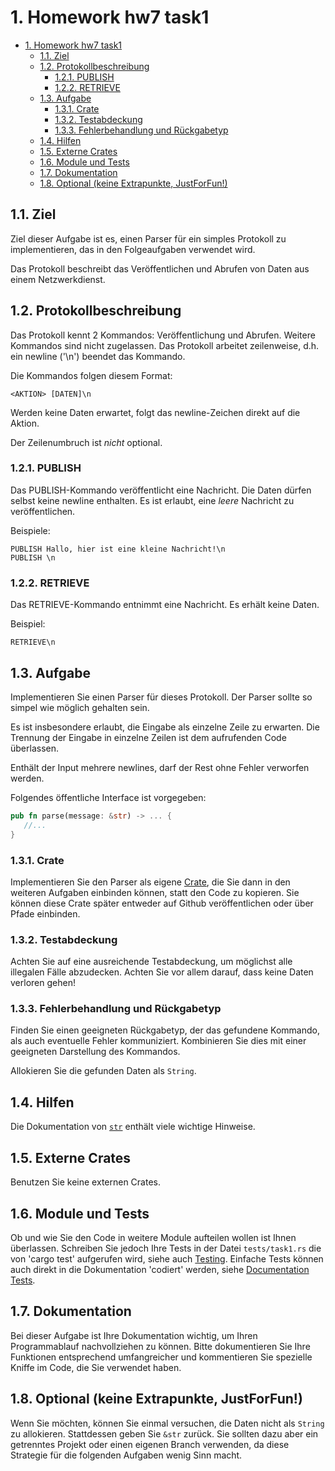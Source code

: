 # 1. Homework hw7 task1

<!-- TOC -->

- [1. Homework hw7 task1](#1-homework-hw7-task1)
    - [1.1. Ziel](#11-ziel)
    - [1.2. Protokollbeschreibung](#12-protokollbeschreibung)
        - [1.2.1. PUBLISH](#121-publish)
        - [1.2.2. RETRIEVE](#122-retrieve)
    - [1.3. Aufgabe](#13-aufgabe)
        - [1.3.1. Crate](#131-crate)
        - [1.3.2. Testabdeckung](#132-testabdeckung)
        - [1.3.3. Fehlerbehandlung und Rückgabetyp](#133-fehlerbehandlung-und-rückgabetyp)
    - [1.4. Hilfen](#14-hilfen)
    - [1.5. Externe Crates](#15-externe-crates)
    - [1.6. Module und Tests](#16-module-und-tests)
    - [1.7. Dokumentation](#17-dokumentation)
    - [1.8. Optional (keine Extrapunkte, JustForFun!)](#18-optional-keine-extrapunkte-justforfun)

<!-- /TOC -->

## 1.1. Ziel

Ziel dieser Aufgabe ist es, einen Parser für ein simples Protokoll zu implementieren, das in den Folgeaufgaben verwendet wird.

Das Protokoll beschreibt das Veröffentlichen und Abrufen von Daten aus einem Netzwerkdienst.

## 1.2. Protokollbeschreibung

Das Protokoll kennt 2 Kommandos: Veröffentlichung und Abrufen. Weitere Kommandos sind nicht zugelassen. Das Protokoll arbeitet zeilenweise, d.h. ein newline ('\n') beendet das Kommando.

Die Kommandos folgen diesem Format:

```
<AKTION> [DATEN]\n
```

Werden keine Daten erwartet, folgt das newline-Zeichen direkt auf die Aktion.

Der Zeilenumbruch ist _nicht_ optional.

### 1.2.1. PUBLISH

Das PUBLISH-Kommando veröffentlicht eine Nachricht. Die Daten dürfen selbst keine newline enthalten. Es ist erlaubt, eine _leere_ Nachricht zu veröffentlichen.

Beispiele:

```
PUBLISH Hallo, hier ist eine kleine Nachricht!\n
PUBLISH \n
```

### 1.2.2. RETRIEVE

Das RETRIEVE-Kommando entnimmt eine Nachricht. Es erhält keine Daten.

Beispiel:

```
RETRIEVE\n
```

## 1.3. Aufgabe

Implementieren Sie einen Parser für dieses Protokoll. Der Parser sollte so simpel wie möglich gehalten sein.

Es ist insbesondere erlaubt, die Eingabe als einzelne Zeile zu erwarten. Die Trennung der Eingabe in einzelne Zeilen ist dem aufrufenden Code überlassen.

Enthält der Input mehrere newlines, darf der Rest ohne Fehler verworfen werden.

Folgendes öffentliche Interface ist vorgegeben:

```rust
pub fn parse(message: &str) -> ... {
   //...
}
```

### 1.3.1. Crate

Implementieren Sie den Parser als eigene [Crate][], die Sie dann in den weiteren Aufgaben einbinden können, statt den Code zu kopieren. Sie können diese Crate später entweder auf Github veröffentlichen oder über Pfade einbinden.

### 1.3.2. Testabdeckung

Achten Sie auf eine ausreichende Testabdeckung, um möglichst alle illegalen Fälle abzudecken. Achten Sie vor allem darauf, dass keine Daten verloren gehen!

### 1.3.3. Fehlerbehandlung und Rückgabetyp

Finden Sie einen geeigneten Rückgabetyp, der das gefundene Kommando, als auch eventuelle Fehler kommuniziert. Kombinieren Sie dies mit einer geeigneten Darstellung des Kommandos.

Allokieren Sie die gefunden Daten als `String`.

## 1.4. Hilfen

Die Dokumentation von [`str`][str] enthält viele wichtige Hinweise.

## 1.5. Externe Crates

Benutzen Sie keine externen Crates.

## 1.6. Module und Tests

Ob und wie Sie den Code in weitere Module aufteilen wollen ist Ihnen überlassen. Schreiben Sie jedoch Ihre Tests in der Datei `tests/task1.rs` die von 'cargo test' aufgerufen wird, siehe auch [Testing][]. Einfache Tests können auch direkt in die Dokumentation 'codiert' werden, siehe [Documentation Tests][].

## 1.7. Dokumentation

Bei dieser Aufgabe ist Ihre Dokumentation wichtig, um Ihren Programmablauf nachvollziehen zu können. Bitte dokumentieren Sie Ihre Funktionen entsprechend umfangreicher und kommentieren Sie spezielle Kniffe im Code, die Sie verwendet haben.

## 1.8. Optional (keine Extrapunkte, JustForFun!)

Wenn Sie möchten, können Sie einmal versuchen, die Daten nicht als `String` zu allokieren. Stattdessen geben Sie `&str` zurück. Sie sollten dazu aber ein getrenntes Projekt oder einen eigenen Branch verwenden, da diese Strategie für die folgenden Aufgaben wenig Sinn macht.


[str]: https://doc.rust-lang.org/std/primitive.str.html
[Crate]: https://doc.rust-lang.org/book/crates-and-modules.html
[Testing]: https://doc.rust-lang.org/book/testing.html
[Documentation Tests]: https://doc.rust-lang.org/book/testing.html#documentation-tests
